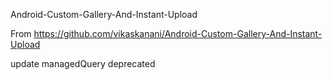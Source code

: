 
Android-Custom-Gallery-And-Instant-Upload

From https://github.com/vikaskanani/Android-Custom-Gallery-And-Instant-Upload

update managedQuery deprecated
